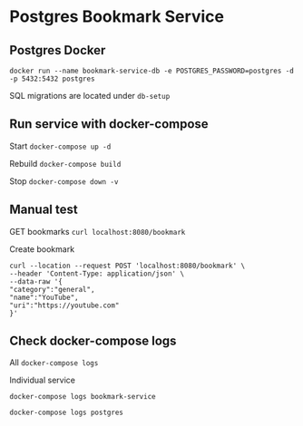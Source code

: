 # Postgres Bookmark Service

## Postgres Docker

`docker run --name bookmark-service-db -e POSTGRES_PASSWORD=postgres -d -p 5432:5432 postgres`

SQL migrations are located under `db-setup` 

## Run service with docker-compose

Start `docker-compose up -d`

Rebuild `docker-compose build`

Stop `docker-compose down -v`

## Manual test

GET bookmarks `curl localhost:8080/bookmark`

Create bookmark 

```
curl --location --request POST 'localhost:8080/bookmark' \
--header 'Content-Type: application/json' \
--data-raw '{
"category":"general",
"name":"YouTube",
"uri":"https://youtube.com"
}'
```

## Check docker-compose logs
All `docker-compose logs`

Individual service


`docker-compose logs bookmark-service`

`docker-compose logs postgres`
